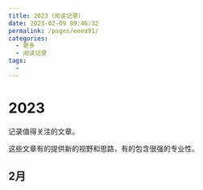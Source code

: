 ```yaml
---
title: 2023（阅读记录）
date: 2023-02-09 09:46:32
permalink: /pages/eeea91/
categories:
  - 更多
  - 阅读记录
tags:
  - 
---
```


# 2023

记录值得关注的文章。

这些文章有的提供新的视野和思路，有的包含很强的专业性。

<!-- more -->

## 2月

